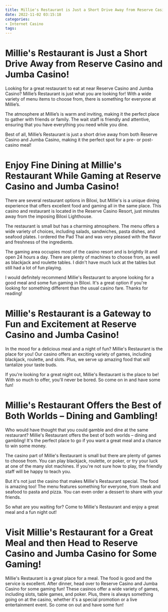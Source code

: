 ```yaml
---
title: Millie's Restaurant is Just a Short Drive Away from Reserve Casino and Jumba Casino!
date: 2022-11-02 03:15:18
categories:
- Internet Casino
tags:
---
```



#  Millie's Restaurant is Just a Short Drive Away from Reserve Casino and Jumba Casino!

Looking for a great restaurant to eat at near Reserve Casino and Jumba Casino? Millie’s Restaurant is just what you are looking for! With a wide variety of menu items to choose from, there is something for everyone at Millie’s.

The atmosphere at Millie’s is warm and inviting, making it the perfect place to gather with friends or family. The wait staff is friendly and attentive, ensuring that you have everything you need while you dine.

Best of all, Millie’s Restaurant is just a short drive away from both Reserve Casino and Jumba Casino, making it the perfect spot for a pre- or post-casino meal!

#  Enjoy Fine Dining at Millie's Restaurant While Gaming at Reserve Casino and Jumba Casino!

There are several restaurant options in Biloxi, but Millie's is a unique dining experience that offers excellent food and gaming all in the same place. This casino and restaurant is located in the Reserve Casino Resort, just minutes away from the imposing Biloxi Lighthouse.

The restaurant is small but has a charming atmosphere. The menu offers a wide variety of choices, including salads, sandwiches, pasta dishes, and seafood plates. I ordered the Pad Thai and was very pleased with the flavor and freshness of the ingredients.

The gaming area occupies most of the casino resort and is brightly lit and open 24 hours a day. There are plenty of machines to choose from, as well as blackjack and roulette tables. I didn't have much luck at the tables but still had a lot of fun playing.

I would definitely recommend Millie's Restaurant to anyone looking for a good meal and some fun gaming in Biloxi. It's a great option if you're looking for something different than the usual casino fare. Thanks for reading!

#  Millie's Restaurant is a Gateway to Fun and Excitement at Reserve Casino and Jumba Casino!

In the mood for a delicious meal and a night of fun? Millie's Restaurant is the place for you! Our casino offers an exciting variety of games, including blackjack, roulette, and slots. Plus, we serve up amazing food that will tantalize your taste buds.

If you're looking for a great night out, Millie's Restaurant is the place to be! With so much to offer, you'll never be bored. So come on in and have some fun!

#  Millie's Restaurant Offers the Best of Both Worlds – Dining and Gambling!

Who would have thought that you could gamble and dine at the same restaurant? Millie's Restaurant offers the best of both worlds – dining and gambling! It's the perfect place to go if you want a great meal and a chance to win some money.

The casino part of Millie's Restaurant is small but there are plenty of games to choose from. You can play blackjack, roulette, or poker, or try your luck at one of the many slot machines. If you're not sure how to play, the friendly staff will be happy to teach you.

But it's not just the casino that makes Millie's Restaurant special. The food is amazing too! The menu features something for everyone, from steak and seafood to pasta and pizza. You can even order a dessert to share with your friends.

So what are you waiting for? Come to Millie's Restaurant and enjoy a great meal and a fun night out!

#  Visit Millie's Restaurant for a Great Meal and then Head to Reserve Casino and Jumba Casino for Some Gaming!

Millie's Restaurant is a great place for a meal. The food is good and the service is excellent. After dinner, head over to Reserve Casino and Jumba Casino for some gaming fun! These casinos offer a wide variety of games, including slots, table games, and poker. Plus, there is always something going on at the casino, whether it's a special promotion or a live entertainment event. So come on out and have some fun!